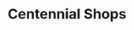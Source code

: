 ---
title: "Centennial Shops"
url: /edina/centennial-shops-france-avenue-south/
shop: Einkaufszentrum
---